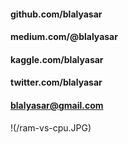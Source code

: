 #### github.com/blalyasar
#### medium.com/@blalyasar
#### kaggle.com/blalyasar
#### twitter.com/blalyasar
#### blalyasar@gmail.com

!(/ram-vs-cpu.JPG)
